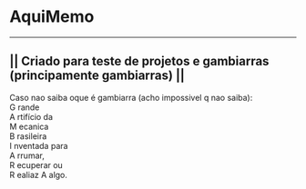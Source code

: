 # AquiMemo 

---------------------------------------------------------------------------
|| Criado para teste de projetos e gambiarras (principamente gambiarras) ||
---------------------------------------------------------------------------

Caso nao saiba oque é gambiarra (acho impossivel q nao saiba):                                                                                                            
 G rande                                                                                                                                   
  A rtifício da                                                                                                                           
   M ecanica                                                                                                                               
    B rasileira                                                                                                                           
    I nventada para                                                                                                                       
     A rrumar,                                                                                                                             
      R ecuperar ou                                                                                                                       
       R ealiaz                                                                                                                                   A algo.                                                                                                                                                      
